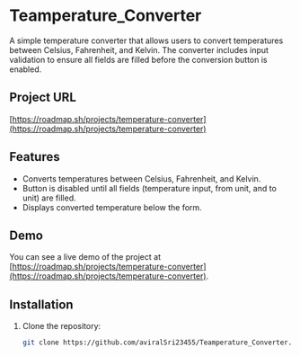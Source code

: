 # Teamperature_Converter



A simple temperature converter that allows users to convert temperatures between Celsius, Fahrenheit, and Kelvin. The converter includes input validation to ensure all fields are filled before the conversion button is enabled.

## Project URL
[https://roadmap.sh/projects/temperature-converter](https://roadmap.sh/projects/temperature-converter)

## Features
- Converts temperatures between Celsius, Fahrenheit, and Kelvin.
- Button is disabled until all fields (temperature input, from unit, and to unit) are filled.
- Displays converted temperature below the form.

## Demo
You can see a live demo of the project at [https://roadmap.sh/projects/temperature-converter](https://roadmap.sh/projects/temperature-converter).

## Installation

1. Clone the repository:
   ```bash
   git clone https://github.com/aviralSri23455/Teamperature_Converter.git
